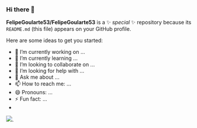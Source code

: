 ### Hi there 👋

**FelipeGoularte53/FelipeGoularte53** is a ✨ _special_ ✨ repository because its `README.md` (this file) appears on your GitHub profile.

Here are some ideas to get you started:

- 🔭 I’m currently working on ...
- 🌱 I’m currently learning ...
- 👯 I’m looking to collaborate on ...
- 🤔 I’m looking for help with ...
- 💬 Ask me about ...
- 📫 How to reach me: ...
- 😄 Pronouns: ...
- ⚡ Fun fact: ...
- 
![](https://i.pinimg.com/originals/50/c5/f1/50c5f1847013012ee0f25f67fdddb8d9.gif).
